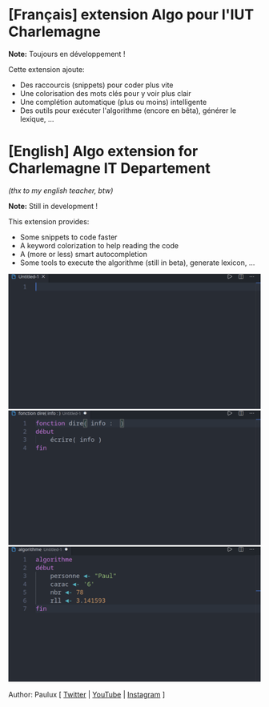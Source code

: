 # [Français] extension Algo pour l'IUT Charlemagne

**Note:** Toujours en développement !

Cette extension ajoute:
  - Des raccourcis (snippets) pour coder plus vite
  - Une colorisation des mots clés pour y voir plus clair
  - Une complétion automatique (plus ou moins) intelligente
  - Des outils pour exécuter l'algorithme (encore en bêta), générer le lexique, ...

# [English] Algo extension for Charlemagne IT Departement
*(thx to my english teacher, btw)*

**Note:** Still in development !

This extension provides:
  - Some snippets to code faster
  - A keyword colorization to help reading the code
  - A (more or less) smart autocompletion
  - Some tools to execute the algorithme (still in beta), generate lexicon, ...

![snippet demo](https://raw.githubusercontent.com/Paulux06/AlgoSnipper/master/snippets.gif)
![colorization demo](https://raw.githubusercontent.com/Paulux06/AlgoSnipper/master/colorisation.gif)
![lexicon demo](https://raw.githubusercontent.com/Paulux06/AlgoSnipper/master/lexique.gif)


Author: Paulux \[
[Twitter](https://twitter.com/paulux06) |
[YouTube](https://www.youtube.com/channel/UCt9MIbQT2fub0_vHa8hTkuw) |
[Instagram](https://www.instagram.com/paulux06polux) \]